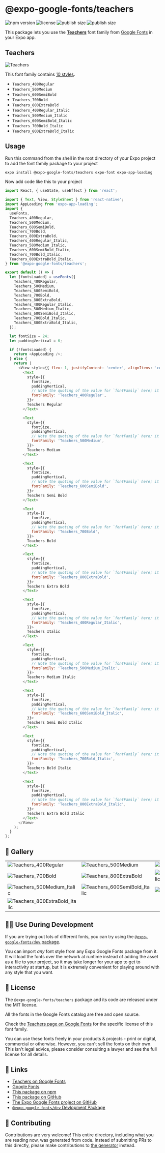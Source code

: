 # @expo-google-fonts/teachers

![npm version](https://flat.badgen.net/npm/v/@expo-google-fonts/teachers)
![license](https://flat.badgen.net/github/license/expo/google-fonts)
![publish size](https://flat.badgen.net/packagephobia/install/@expo-google-fonts/teachers)
![publish size](https://flat.badgen.net/packagephobia/publish/@expo-google-fonts/teachers)

This package lets you use the [**Teachers**](https://fonts.google.com/specimen/Teachers) font family from [Google Fonts](https://fonts.google.com/) in your Expo app.

## Teachers

![Teachers](./font-family.png)

This font family contains [10 styles](#-gallery).

- `Teachers_400Regular`
- `Teachers_500Medium`
- `Teachers_600SemiBold`
- `Teachers_700Bold`
- `Teachers_800ExtraBold`
- `Teachers_400Regular_Italic`
- `Teachers_500Medium_Italic`
- `Teachers_600SemiBold_Italic`
- `Teachers_700Bold_Italic`
- `Teachers_800ExtraBold_Italic`

## Usage

Run this command from the shell in the root directory of your Expo project to add the font family package to your project
```sh
expo install @expo-google-fonts/teachers expo-font expo-app-loading
```

Now add code like this to your project
```js
import React, { useState, useEffect } from 'react';

import { Text, View, StyleSheet } from 'react-native';
import AppLoading from 'expo-app-loading';
import {
  useFonts,
  Teachers_400Regular,
  Teachers_500Medium,
  Teachers_600SemiBold,
  Teachers_700Bold,
  Teachers_800ExtraBold,
  Teachers_400Regular_Italic,
  Teachers_500Medium_Italic,
  Teachers_600SemiBold_Italic,
  Teachers_700Bold_Italic,
  Teachers_800ExtraBold_Italic,
} from '@expo-google-fonts/teachers';

export default () => {
  let [fontsLoaded] = useFonts({
    Teachers_400Regular,
    Teachers_500Medium,
    Teachers_600SemiBold,
    Teachers_700Bold,
    Teachers_800ExtraBold,
    Teachers_400Regular_Italic,
    Teachers_500Medium_Italic,
    Teachers_600SemiBold_Italic,
    Teachers_700Bold_Italic,
    Teachers_800ExtraBold_Italic,
  });

  let fontSize = 24;
  let paddingVertical = 6;

  if (!fontsLoaded) {
    return <AppLoading />;
  } else {
    return (
      <View style={{ flex: 1, justifyContent: 'center', alignItems: 'center' }}>
        <Text
          style={{
            fontSize,
            paddingVertical,
            // Note the quoting of the value for `fontFamily` here; it expects a string!
            fontFamily: 'Teachers_400Regular',
          }}>
          Teachers Regular
        </Text>

        <Text
          style={{
            fontSize,
            paddingVertical,
            // Note the quoting of the value for `fontFamily` here; it expects a string!
            fontFamily: 'Teachers_500Medium',
          }}>
          Teachers Medium
        </Text>

        <Text
          style={{
            fontSize,
            paddingVertical,
            // Note the quoting of the value for `fontFamily` here; it expects a string!
            fontFamily: 'Teachers_600SemiBold',
          }}>
          Teachers Semi Bold
        </Text>

        <Text
          style={{
            fontSize,
            paddingVertical,
            // Note the quoting of the value for `fontFamily` here; it expects a string!
            fontFamily: 'Teachers_700Bold',
          }}>
          Teachers Bold
        </Text>

        <Text
          style={{
            fontSize,
            paddingVertical,
            // Note the quoting of the value for `fontFamily` here; it expects a string!
            fontFamily: 'Teachers_800ExtraBold',
          }}>
          Teachers Extra Bold
        </Text>

        <Text
          style={{
            fontSize,
            paddingVertical,
            // Note the quoting of the value for `fontFamily` here; it expects a string!
            fontFamily: 'Teachers_400Regular_Italic',
          }}>
          Teachers Italic
        </Text>

        <Text
          style={{
            fontSize,
            paddingVertical,
            // Note the quoting of the value for `fontFamily` here; it expects a string!
            fontFamily: 'Teachers_500Medium_Italic',
          }}>
          Teachers Medium Italic
        </Text>

        <Text
          style={{
            fontSize,
            paddingVertical,
            // Note the quoting of the value for `fontFamily` here; it expects a string!
            fontFamily: 'Teachers_600SemiBold_Italic',
          }}>
          Teachers Semi Bold Italic
        </Text>

        <Text
          style={{
            fontSize,
            paddingVertical,
            // Note the quoting of the value for `fontFamily` here; it expects a string!
            fontFamily: 'Teachers_700Bold_Italic',
          }}>
          Teachers Bold Italic
        </Text>

        <Text
          style={{
            fontSize,
            paddingVertical,
            // Note the quoting of the value for `fontFamily` here; it expects a string!
            fontFamily: 'Teachers_800ExtraBold_Italic',
          }}>
          Teachers Extra Bold Italic
        </Text>
      </View>
    );
  }
};

```

## 🔡 Gallery


||||
|-|-|-|
|![Teachers_400Regular](./Teachers_400Regular.ttf.png)|![Teachers_500Medium](./Teachers_500Medium.ttf.png)|![Teachers_600SemiBold](./Teachers_600SemiBold.ttf.png)||
|![Teachers_700Bold](./Teachers_700Bold.ttf.png)|![Teachers_800ExtraBold](./Teachers_800ExtraBold.ttf.png)|![Teachers_400Regular_Italic](./Teachers_400Regular_Italic.ttf.png)||
|![Teachers_500Medium_Italic](./Teachers_500Medium_Italic.ttf.png)|![Teachers_600SemiBold_Italic](./Teachers_600SemiBold_Italic.ttf.png)|![Teachers_700Bold_Italic](./Teachers_700Bold_Italic.ttf.png)||
|![Teachers_800ExtraBold_Italic](./Teachers_800ExtraBold_Italic.ttf.png)||||


## 👩‍💻 Use During Development

If you are trying out lots of different fonts, you can try using the [`@expo-google-fonts/dev` package](https://github.com/expo/google-fonts/tree/master/font-packages/dev#readme).

You can import *any* font style from any Expo Google Fonts package from it. It will load the fonts
over the network at runtime instead of adding the asset as a file to your project, so it may take longer
for your app to get to interactivity at startup, but it is extremely convenient
for playing around with any style that you want.

## 📖 License

The `@expo-google-fonts/teachers` package and its code are released under the MIT license.

All the fonts in the Google Fonts catalog are free and open source.

Check the [Teachers page on Google Fonts](https://fonts.google.com/specimen/Teachers) for the specific license of this font family.

You can use these fonts freely in your products & projects - print or digital, commercial or otherwise. However, you can't sell the fonts on their own. This isn't legal advice, please consider consulting a lawyer and see the full license for all details.

## 🔗 Links

- [Teachers on Google Fonts](https://fonts.google.com/specimen/Teachers)
- [Google Fonts](https://fonts.google.com/)
- [This package on npm](https://www.npmjs.com/package/@expo-google-fonts/teachers)
- [This package on GitHub](https://github.com/expo/google-fonts/tree/master/font-packages/teachers)
- [The Expo Google Fonts project on GitHub](https://github.com/expo/google-fonts)
- [`@expo-google-fonts/dev` Devlopment Package](https://github.com/expo/google-fonts/tree/master/font-packages/dev)

## 🤝 Contributing

Contributions are very welcome! This entire directory, including what you are reading now, was generated from code. Instead of submitting PRs to this directly, please make contributions to [the generator](https://github.com/expo/google-fonts/tree/master/packages/generator) instead.
